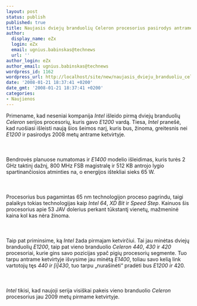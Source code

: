 ```yaml
---
layout: post
status: publish
published: true
title: Naujasis dviejų branduolių Celeron procesorius pasirodys antrame 2008 ketvirtyje
author:
  display_name: eZx
  login: eZx
  email: ugnius.babinskas@technews
  url: ''
author_login: eZx
author_email: ugnius.babinskas@technews
wordpress_id: 1162
wordpress_url: http://localhost/site/new/naujasis_dvieju_branduoliu_celeron_procesorius_pasirodys_antrame_2008_ketvirtyje/
date: '2008-01-21 18:37:41 +0200'
date_gmt: '2008-01-21 18:37:41 +0200'
categories:
- Naujienos
---
```

<p>Primename, kad neseniai kompanija <i>Intel</i> išleido pirmą dviejų branduolių <i>Celeron</i> serijos procesorių, kuris gavo <i>E1200</i> vardą. Tiesa, <i>Intel</i> pranešė, kad ruošiasi išleisti naują šios šeimos narį, kuris bus, žinoma, greitesnis nei <i>E1200</i> ir pasirodys 2008 metų antrame ketvirtyje.<br />
<br><br />
<br>Bendrovės planuose numatomas ir <i>E1400</i> modelio išleidimas, kuris turės 2 GHz taktinį dažnį, 800 MHz FSB magistralę ir 512 KB antrojo lygio spartinančiosios atminties na, o energijos ištekliai sieks 65 W.<br />
<br><br />
<br>Procesorius bus pagamintas 65 nm technologijon proceso pagrindu, taigi palaikys tokias technologijas kaip <i>Intel 64</i>, <i>XD Bit</i> ir <i>Speed Step</i>. Kainuos šis procesorius apie 53 JAV dolerius perkant tūkstantį vienetų, mažmeninė kaina kol kas nėra žinoma.<br />
<br><br />
<br>Taip pat priminsime, ką <i>Intel</i> žada pirmajam ketvirčiui. Tai jau minėtas dviejų branduolių <i>E1200</i>, taip pat vieno branduolio <i>Celeron 440</i>, <i>430</i> ir <i>420</i> procesoriai, kurie gins savo pozicijas ypač pigių procesorių segmente. Tuo tarpu antrame ketvirtyje išvysime jau minėtą <i>E1400</i>, toliau savo kelią link vartotojų tęs <i>440 ir [i]430</i>, tuo tarpu „nurašinėti“ pradėti bus <i>E1200 ir </i>420.<br />
<br><br />
<br><i>Intel</i> tikisi, kad naujoji serija visiškai pakeis vieno branduolio <i>Celeron</i> procesorius jau 2009 metų pirmame ketvirtyje.<br />
<br></p>
